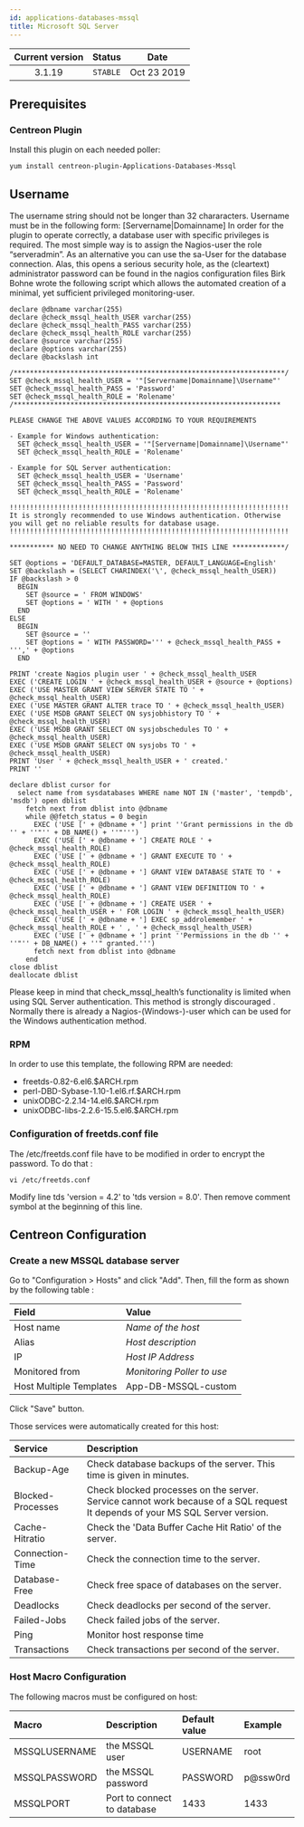 ```yaml
---
id: applications-databases-mssql
title: Microsoft SQL Server
---
```


| Current version | Status | Date |
| :-: | :-: | :-: |
| 3.1.19 | `STABLE` | Oct 23 2019 |

## Prerequisites

### Centreon Plugin

Install this plugin on each needed poller:

``` shell
yum install centreon-plugin-Applications-Databases-Mssql
```

## Username

The username string should not be longer than 32 chararacters. Username must be in the following form:
\[Servername|Domainname\] In order for the plugin to operate correctly, a database user with specific privileges is
required. The most simple way is to assign the Nagios-user the role “serveradmin”. As an alternative you can use the
sa-User for the database connection. Alas, this opens a serious security hole, as the (cleartext) administrator password
can be found in the nagios configuration files Birk Bohne wrote the following script which allows the automated creation
of a minimal, yet sufficient privileged monitoring-user.

    declare @dbname varchar(255)
    declare @check_mssql_health_USER varchar(255)
    declare @check_mssql_health_PASS varchar(255)
    declare @check_mssql_health_ROLE varchar(255)
    declare @source varchar(255)
    declare @options varchar(255)
    declare @backslash int
    
    /*******************************************************************/
    SET @check_mssql_health_USER = '"[Servername|Domainname]\Username"'
    SET @check_mssql_health_PASS = 'Password'
    SET @check_mssql_health_ROLE = 'Rolename'
    /******************************************************************
    
    PLEASE CHANGE THE ABOVE VALUES ACCORDING TO YOUR REQUIREMENTS
    
    - Example for Windows authentication:
      SET @check_mssql_health_USER = '"[Servername|Domainname]\Username"'
      SET @check_mssql_health_ROLE = 'Rolename'
    
    - Example for SQL Server authentication:
      SET @check_mssql_health_USER = 'Username'
      SET @check_mssql_health_PASS = 'Password'
      SET @check_mssql_health_ROLE = 'Rolename'
    
    !!!!!!!!!!!!!!!!!!!!!!!!!!!!!!!!!!!!!!!!!!!!!!!!!!!!!!!!!!!!!!!!!!!!!
    It is strongly recommended to use Windows authentication. Otherwise
    you will get no reliable results for database usage.
    !!!!!!!!!!!!!!!!!!!!!!!!!!!!!!!!!!!!!!!!!!!!!!!!!!!!!!!!!!!!!!!!!!!!!
    
    *********** NO NEED TO CHANGE ANYTHING BELOW THIS LINE *************/
    
    SET @options = 'DEFAULT_DATABASE=MASTER, DEFAULT_LANGUAGE=English'
    SET @backslash = (SELECT CHARINDEX('\', @check_mssql_health_USER))
    IF @backslash > 0
      BEGIN
        SET @source = ' FROM WINDOWS'
        SET @options = ' WITH ' + @options
      END
    ELSE
      BEGIN
        SET @source = ''
        SET @options = ' WITH PASSWORD=''' + @check_mssql_health_PASS + ''',' + @options
      END
    
    PRINT 'create Nagios plugin user ' + @check_mssql_health_USER
    EXEC ('CREATE LOGIN ' + @check_mssql_health_USER + @source + @options)
    EXEC ('USE MASTER GRANT VIEW SERVER STATE TO ' + @check_mssql_health_USER)
    EXEC ('USE MASTER GRANT ALTER trace TO ' + @check_mssql_health_USER)
    EXEC ('USE MSDB GRANT SELECT ON sysjobhistory TO ' + @check_mssql_health_USER)
    EXEC ('USE MSDB GRANT SELECT ON sysjobschedules TO ' + @check_mssql_health_USER)
    EXEC ('USE MSDB GRANT SELECT ON sysjobs TO ' + @check_mssql_health_USER)
    PRINT 'User ' + @check_mssql_health_USER + ' created.'
    PRINT ''
    
    declare dblist cursor for
      select name from sysdatabases WHERE name NOT IN ('master', 'tempdb', 'msdb') open dblist
        fetch next from dblist into @dbname
        while @@fetch_status = 0 begin
          EXEC ('USE [' + @dbname + '] print ''Grant permissions in the db '' + ''"'' + DB_NAME() + ''"''')
          EXEC ('USE [' + @dbname + '] CREATE ROLE ' + @check_mssql_health_ROLE)
          EXEC ('USE [' + @dbname + '] GRANT EXECUTE TO ' + @check_mssql_health_ROLE)
          EXEC ('USE [' + @dbname + '] GRANT VIEW DATABASE STATE TO ' + @check_mssql_health_ROLE)
          EXEC ('USE [' + @dbname + '] GRANT VIEW DEFINITION TO ' + @check_mssql_health_ROLE)
          EXEC ('USE [' + @dbname + '] CREATE USER ' + @check_mssql_health_USER + ' FOR LOGIN ' + @check_mssql_health_USER)
          EXEC ('USE [' + @dbname + '] EXEC sp_addrolemember ' + @check_mssql_health_ROLE + ' , ' + @check_mssql_health_USER)
          EXEC ('USE [' + @dbname + '] print ''Permissions in the db '' + ''"'' + DB_NAME() + ''" granted.''')
          fetch next from dblist into @dbname
        end
    close dblist
    deallocate dblist

Please keep in mind that check\_mssql\_health’s functionality is limited when using SQL Server authentication. This
method is strongly discouraged . Normally there is already a Nagios-(Windows-)-user which can be used for the Windows
authentication method.

### RPM

In order to use this template, the following RPM are needed:

  - freetds-0.82-6.el6.$ARCH.rpm
  - perl-DBD-Sybase-1.10-1.el6.rf.$ARCH.rpm
  - unixODBC-2.2.14-14.el6.$ARCH.rpm
  - unixODBC-libs-2.2.6-15.5.el6.$ARCH.rpm

### Configuration of freetds.conf file

The /etc/freetds.conf file have to be modified in order to encrypt the password. To do that :

    vi /etc/freetds.conf

Modify line tds 'version = 4.2' to 'tds version = 8.0'. Then remove comment symbol at the beginning of this line.

## Centreon Configuration

### Create a new MSSQL database server

Go to "Configuration \> Hosts" and click "Add". Then, fill the form as shown by the following table :

| Field                   | Value                      |
| :---------------------- | :------------------------- |
| Host name               | *Name of the host*         |
| Alias                   | *Host description*         |
| IP                      | *Host IP Address*          |
| Monitored from          | *Monitoring Poller to use* |
| Host Multiple Templates | App-DB-MSSQL-custom        |

Click "Save" button.

Those services were automatically created for this host:

| Service           | Description                                                                                                                   |
| :---------------- | :---------------------------------------------------------------------------------------------------------------------------- |
| Backup-Age        | Check database backups of the server. This time is given in minutes.                                                          |
| Blocked-Processes | Check blocked processes on the server. Service cannot work because of a SQL request It depends of your MS SQL Server version. |
| Cache-Hitratio    | Check the 'Data Buffer Cache Hit Ratio' of the server.                                                                        |
| Connection-Time   | Check the connection time to the server.                                                                                      |
| Database-Free     | Check free space of databases on the server.                                                                                  |
| Deadlocks         | Check deadlocks per second of the server.                                                                                     |
| Failed-Jobs       | Check failed jobs of the server.                                                                                              |
| Ping              | Monitor host response time                                                                                                    |
| Transactions      | Check transactions per second of the server.                                                                                  |

### Host Macro Configuration

The following macros must be configured on host:

| Macro         | Description                 | Default value | Example  |
| :------------ | :-------------------------- | :------------ | :------- |
| MSSQLUSERNAME | the MSSQL user              | USERNAME      | root     |
| MSSQLPASSWORD | the MSSQL password          | PASSWORD      | p@ssw0rd |
| MSSQLPORT     | Port to connect to database | 1433          | 1433     |


